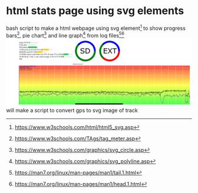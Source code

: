 # html stats page using svg elements 
bash script to make a html webpage using svg element[^2] to show progress bars[^1], pie chart[^3] and line graph[^4] from log files[^5][^6]
![graphs web page](examplepage.jpeg)
will make a script to convert gps to svg image of track

[^1]:https://www.w3schools.com/TAgs/tag_meter.asp
[^2]:https://www.w3schools.com/html/html5_svg.asp
[^3]:https://www.w3schools.com/graphics/svg_circle.asp
[^4]:https://www.w3schools.com/graphics/svg_polyline.asp
[^5]:https://man7.org/linux/man-pages/man1/tail.1.html
[^6]:https://man7.org/linux/man-pages/man1/head.1.html